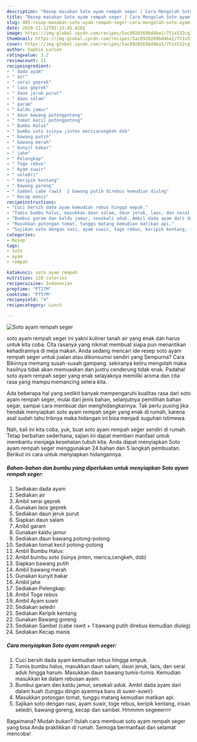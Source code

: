 ```yaml
---
description: "Resep masakan Soto ayam rempah seger | Cara Mengolah Soto ayam rempah seger Yang Sedap"
title: "Resep masakan Soto ayam rempah seger | Cara Mengolah Soto ayam rempah seger Yang Sedap"
slug: 405-resep-masakan-soto-ayam-rempah-seger-cara-mengolah-soto-ayam-rempah-seger-yang-sedap
date: 2020-11-12T02:13:45.428Z
image: https://img-global.cpcdn.com/recipes/5ac0920269bd4ba1/751x532cq70/soto-ayam-rempah-seger-foto-resep-utama.jpg
thumbnail: https://img-global.cpcdn.com/recipes/5ac0920269bd4ba1/751x532cq70/soto-ayam-rempah-seger-foto-resep-utama.jpg
cover: https://img-global.cpcdn.com/recipes/5ac0920269bd4ba1/751x532cq70/soto-ayam-rempah-seger-foto-resep-utama.jpg
author: Sophie Larson
ratingvalue: 3.2
reviewcount: 11
recipeingredient:
- " dada ayam"
- " air"
- " serai geprek"
- " laos geprek"
- " daun jeruk purut"
- " daun salam"
- " garam"
- " kaldu jamur"
- " daun bawang potongpotong"
- " tomat kecil potongpotong"
- " Bumbu Halus"
- " bumbu soto isinya jinten mericacengkeh dsb"
- " bawang putih"
- " bawang merah"
- " kunyit bakar"
- " jahe"
- " Pelengkap"
- " Toge rebus"
- " Ayam suwir"
- " seledri"
- " Keripik kentang"
- " Bawang goreng"
- " Sambel cabe rawit  1 bawang putih direbus kemudian diuleg"
- " Kecap manis"
recipeinstructions:
- "Cuci bersih dada ayam kemudian rebus hingga empuk."
- "Tumis bumbu halus, masukkan daun salam, daun jeruk, laos, dan serai aduk hingga harum. Masukkan daun bawang tumis-tumis. Kemudian masukkan ke dalam rebusan ayam."
- "Bumbui garam dan kaldu jamur, sesekali aduk. Ambil dada ayam dari dalam kuah (tunggu dingin ayamnya baru di suwir-suwir)"
- "Masukkan potongan tomat, tunggu matang kemudian matikan api."
- "Sajikan soto dengan nasi, ayam suwir, toge rebus, keripik kentang, irisan seledri, bawang goreng, kecap dan sambel. Hmmmm segeeerrrr"
categories:
- Resep
tags:
- soto
- ayam
- rempah

katakunci: soto ayam rempah 
nutrition: 118 calories
recipecuisine: Indonesian
preptime: "PT27M"
cooktime: "PT57M"
recipeyield: "4"
recipecategory: Lunch

---
```



![Soto ayam rempah seger](https://img-global.cpcdn.com/recipes/5ac0920269bd4ba1/751x532cq70/soto-ayam-rempah-seger-foto-resep-utama.jpg)


soto ayam rempah seger ini yakni kuliner tanah air yang enak dan harus untuk kita coba. Cita rasanya yang nikmat membuat siapa pun menantikan kehadirannya di meja makan.
Anda sedang mencari ide resep soto ayam rempah seger untuk jualan atau dikonsumsi sendiri yang Sempurna? Cara Bikinnya memang susah-susah gampang. sekiranya keliru mengolah maka hasilnya tidak akan memuaskan dan justru cenderung tidak enak. Padahal soto ayam rempah seger yang enak selayaknya memiliki aroma dan cita rasa yang mampu memancing selera kita.

Ada beberapa hal yang sedikit banyak mempengaruhi kualitas rasa dari soto ayam rempah seger, mulai dari jenis bahan, selanjutnya pemilihan bahan segar, sampai cara membuat dan menghidangkannya. Tak perlu pusing jika hendak menyiapkan soto ayam rempah seger yang enak di rumah, karena asal sudah tahu triknya maka hidangan ini bisa menjadi suguhan istimewa.




Nah, kali ini kita coba, yuk, buat soto ayam rempah seger sendiri di rumah. Tetap berbahan sederhana, sajian ini dapat memberi manfaat untuk membantu menjaga kesehatan tubuh kita. Anda dapat menyiapkan Soto ayam rempah seger menggunakan 24 bahan dan 5 langkah pembuatan. Berikut ini cara untuk menyiapkan hidangannya.

<!--inarticleads1-->

##### Bahan-bahan dan bumbu yang diperlukan untuk menyiapkan Soto ayam rempah seger:

1. Sediakan  dada ayam
1. Sediakan  air
1. Ambil  serai geprek
1. Gunakan  laos geprek
1. Sediakan  daun jeruk purut
1. Siapkan  daun salam
1. Ambil  garam
1. Gunakan  kaldu jamur
1. Sediakan  daun bawang potong-potong
1. Sediakan  tomat kecil potong-potong
1. Ambil  Bumbu Halus:
1. Ambil  bumbu soto (isinya jinten, merica,cengkeh, dsb)
1. Siapkan  bawang putih
1. Ambil  bawang merah
1. Gunakan  kunyit bakar
1. Ambil  jahe
1. Sediakan  Pelengkap:
1. Ambil  Toge rebus
1. Ambil  Ayam suwir
1. Sediakan  seledri
1. Sediakan  Keripik kentang
1. Gunakan  Bawang goreng
1. Sediakan  Sambel (cabe rawit + 1 bawang putih direbus kemudian diuleg)
1. Sediakan  Kecap manis




<!--inarticleads2-->

##### Cara menyiapkan Soto ayam rempah seger:

1. Cuci bersih dada ayam kemudian rebus hingga empuk.
1. Tumis bumbu halus, masukkan daun salam, daun jeruk, laos, dan serai aduk hingga harum. Masukkan daun bawang tumis-tumis. Kemudian masukkan ke dalam rebusan ayam.
1. Bumbui garam dan kaldu jamur, sesekali aduk. Ambil dada ayam dari dalam kuah (tunggu dingin ayamnya baru di suwir-suwir)
1. Masukkan potongan tomat, tunggu matang kemudian matikan api.
1. Sajikan soto dengan nasi, ayam suwir, toge rebus, keripik kentang, irisan seledri, bawang goreng, kecap dan sambel. Hmmmm segeeerrrr




Bagaimana? Mudah bukan? Itulah cara membuat soto ayam rempah seger yang bisa Anda praktikkan di rumah. Semoga bermanfaat dan selamat mencoba!
